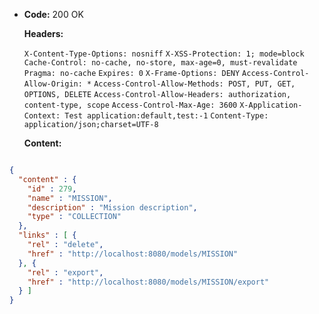 * **Code:** 200 OK

  **Headers:**

  `X-Content-Type-Options: nosniff`
  `X-XSS-Protection: 1; mode=block`
  `Cache-Control: no-cache, no-store, max-age=0, must-revalidate`
  `Pragma: no-cache`
  `Expires: 0`
  `X-Frame-Options: DENY`
  `Access-Control-Allow-Origin: *`
  `Access-Control-Allow-Methods: POST, PUT, GET, OPTIONS, DELETE`
  `Access-Control-Allow-Headers: authorization, content-type, scope`
  `Access-Control-Max-Age: 3600`
  `X-Application-Context: Test application:default,test:-1`
  `Content-Type: application/json;charset=UTF-8`

  **Content:**

```json

{
  "content" : {
    "id" : 279,
    "name" : "MISSION",
    "description" : "Mission description",
    "type" : "COLLECTION"
  },
  "links" : [ {
    "rel" : "delete",
    "href" : "http://localhost:8080/models/MISSION"
  }, {
    "rel" : "export",
    "href" : "http://localhost:8080/models/MISSION/export"
  } ]
}
```
